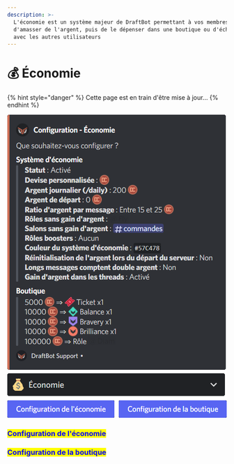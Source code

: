 ```yaml
---
description: >-
  L'économie est un système majeur de DraftBot permettant à vos membres
  d'amasser de l'argent, puis de le dépenser dans une boutique ou d'échanger
  avec les autres utilisateurs
---
```


# 💰 Économie

{% hint style="danger" %}
Cette page est en train d'être mise à jour...
{% endhint %}

![](<../../.gitbook/assets/economy/view.png>)

### <mark style="color:blue;">Configuration de l'économie</mark>



### <mark style="color:blue;">Configuration de la boutique</mark>

